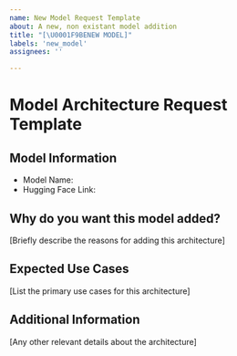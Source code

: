 ```yaml
---
name: New Model Request Template
about: A new, non existant model addition
title: "[\U0001F9BENEW MODEL]"
labels: 'new_model'
assignees: ''

---
```


# Model Architecture Request Template

## Model Information
- Model Name: 
- Hugging Face Link: 

## Why do you want this model added?
[Briefly describe the reasons for adding this architecture]

## Expected Use Cases
[List the primary use cases for this architecture]

## Additional Information
[Any other relevant details about the architecture]
